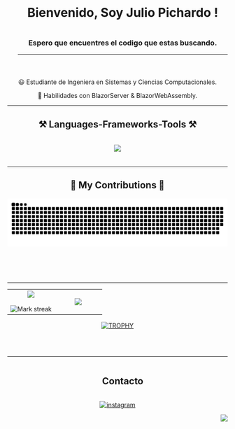 <div id="user-content-toc">
  <ul align="center">
    <summary><h1 style="display: inline-block">Bienvenido, Soy Julio Pichardo !</h1></summary>
    <h3 align="center">Espero que encuentres el codigo que estas buscando.</h3>
    <hr>
  </ul>
</div>


<h3 align="center"></h3>

<br/>

<div align="center">
  
 😃 Estudiante de Ingeniera en Sistemas y Ciencias Computacionales.
 
 🔭 Habilidades con BlazorServer & BlazorWebAssembly.
 
 </div>
 
 <!-- sqlite, safari, google-chrome are other good icon options -->
  </a>
</div>

 <hr/>
 
<h2 align="center">⚒️ Languages-Frameworks-Tools ⚒️</h2>
<br/>
<div align="center">
    <img src="https://skillicons.dev/icons?i=dotnet,c,cpp,cs,github,figma,html,css,bootstrap,java,sqlite,discord,postman,visualstudio,vscode,wasm,azure&perline=8" /><br>
</div>

<br/>
<hr/>

<div align="center">
  <h2>🐍 My Contributions 🐍</h2>
  <img  src="https://github.com/1999AZZAR/1999AZZAR/blob/main/resources/img/grid-snake.svg"
       alt="snake" /></a>
</div>
  
  <br/><br/><br/>
</div>

<hr/>

<p align="center">
  <!--- stats (start) -->
<table align="center">
<tr border="none">
<td width="50%" align="center">
  
  <img  align="center"  src="https://github-readme-stats.vercel.app/api?username=JPichardo2003&theme=dark&show_icons=true&count_private=false" />
  <br></br>
  <img  title="🔥 Get streak stats for your profile at git.io/streak-stats" alt="Mark streak" src="https://github-readme-streak-stats.herokuapp.com/?user=JPichardo2003&theme=dark&hide_border=false" /> 
</td>

<td width="50%" align="center">

  <img  align="center"  src="https://github-readme-stats.anuraghazra1.vercel.app/api/top-langs/?username=JPichardo2003&theme=dark&hide_border=false&no-bg=true&no-frame=true&langs_count=10"/>
  </td>
</tr>
</table>
<!--- stats (end) -->

<!--- trophy (start) -->
<div align=center>
  <a href="https://github.com/ryo-ma/github-profile-trophy" title="Go to Source">
      <img align="center" width=84% src="https://github-profile-trophy.vercel.app/?username=JPichardo2003&theme=radical&row=1&column=7&margin-h=15&margin-w=5&no-bg=true" alt="TROPHY" />
    </a>
</div>
<!--- trophy (start) -->


</p>        
<!--- stats (end) -->

<br/><br/>
<hr/>

<div id="user-content-toc">
  <ul align="center">
    <summary><h2 style="display: inline-block">Contacto</h2></summary>
  </ul>
</div>
<!--icons and links-->
<p align="center">
<a href="https://www.instagram.com/j.pichardox27/" target="blank"><img align="center" src="https://user-images.githubusercontent.com/88904952/234981169-2dd1e58f-4b7e-468c-8213-034ba62156c3.png" alt="instagram" height="50" width="50" /></a>
</p>
<img align="right" src="https://visitor-badge.laobi.icu/badge?page_id=JPichardo2003.JPichardo2003" />
<br/>

